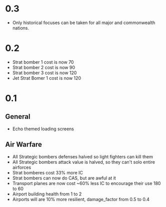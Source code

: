 # 0.3 

- Only historical focuses can be taken for all major and commonwealth nations. 


# 0.2

- Strat bomber 1 cost is now 70
- Strat bomber 2 cost is now 90
- Strat bomber 3 cost is now 120
- Jet Strat Bomer 1 cost is now 120


# 0.1

## General

- Echo themed loading screens

## Air Warfare
- All Strategic bombers defenses halved so light fighters can kill them
- All Strategic bombers attack value is halved, so they can't solo entire airforces
- Strat bomberes cost 33% more IC
- Strat bombers can now do CAS, but are awful at it
- Transport planes are now cost ~60% less IC to encourage their use 180 to 60  
- Airport building health from 1 to 2
- Airports will are 10% more resilient,  damage_factor from 0.5 to 0.4

